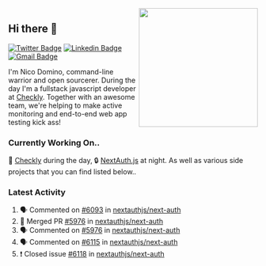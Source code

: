 <img align="right" src="https://user-images.githubusercontent.com/7415984/172472491-91b16eac-fa22-4ecf-92df-d687139fd1f9.gif" width="240" />

## Hi there 👋

[![Twitter Badge](https://img.shields.io/badge/-@ndom91-1ca0f1?style=flat-square&labelColor=1ca0f1&logo=twitter&logoColor=white&link=https://twitter.com/ndom91)](https://twitter.com/ndom91) [![Linkedin Badge](https://img.shields.io/badge/-ndom91-blue?style=flat-square&logo=Linkedin&logoColor=white&link=https://www.linkedin.com/in/ndom91/)](https://www.linkedin.com/in/ndom91/) [![Gmail Badge](https://img.shields.io/badge/-yo@ndo.dev-c14438?style=flat-square&logo=mail.ru&logoColor=white&link=mailto:yo@ndo.dev)](mailto:yo@ndo.dev)

I'm Nico Domino, command-line warrior and open sourcerer. During the day I'm a fullstack javascript developer at [Checkly](https://checklyhq.com). Together with an awesome team, we're helping to make active monitoring and end-to-end web app testing kick ass!

### Currently Working On..

🦝 [Checkly](https://checklyhq.com) during the day, 🔒 [NextAuth.js](https://github.com/nextauthjs/next-auth) at night. As well as various side projects that you can find listed below..

<!--START_SECTION_PROFILE_VIEWS:readme-info-->
<!--END_SECTION_PROFILE_VIEWS:readme-info-->

<!--START_SECTION_DAILY_COMMIT:readme-info-->
<!--END_SECTION_DAILY_COMMIT:readme-info-->

<!--START_SECTION_WEEKLY_COMMIT:readme-info-->
<!--END_SECTION_WEEKLY_COMMIT:readme-info-->

### Latest Activity

<!--START_SECTION:activity-->
1. 🗣 Commented on [#6093](https://github.com/nextauthjs/next-auth/issues/6093) in [nextauthjs/next-auth](https://github.com/nextauthjs/next-auth)
2. 🎉 Merged PR [#5976](https://github.com/nextauthjs/next-auth/pull/5976) in [nextauthjs/next-auth](https://github.com/nextauthjs/next-auth)
3. 🗣 Commented on [#5976](https://github.com/nextauthjs/next-auth/issues/5976) in [nextauthjs/next-auth](https://github.com/nextauthjs/next-auth)
4. 🗣 Commented on [#6115](https://github.com/nextauthjs/next-auth/issues/6115) in [nextauthjs/next-auth](https://github.com/nextauthjs/next-auth)
5. ❗️ Closed issue [#6118](https://github.com/nextauthjs/next-auth/issues/6118) in [nextauthjs/next-auth](https://github.com/nextauthjs/next-auth)
<!--END_SECTION:activity-->
